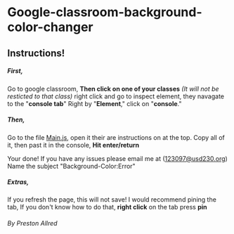 # Google-classroom-background-color-changer
## Instructions!
##### First,
Go to google classroom,
**Then click on one of your classes** *(It will not be resticted to that class)*
right click and go to inspect element,
they navagate to the "**console tab**" Right by "**Element**," click on "**console**."

##### Then,
Go to the file [Main.js](main.js), open it their are instructions on at the top.
Copy all of it,
then past it in the console,
**Hit enter/return**

Your done!
If you have any issues please email me at (123097@usd230.org) 
Name the subject "Background-Color:Error"

##### Extras,
If you refresh the page, this will not save! I would recommend pining the tab,
If you don't know how to do that, **right click** on the tab press **pin**

###### By Preston Allred
